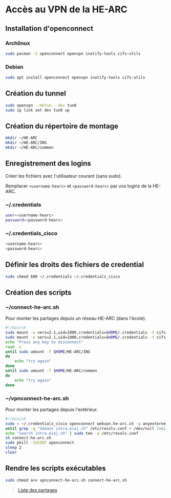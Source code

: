 # Accès au VPN de la HE-ARC
## Installation d'openconnect
### Archlinux
```sh
sudo pacman -S openconnect openvpn inotify-tools cifs-utils
```
### Debian
```sh
sudo apt install openconnect openvpn inotify-tools cifs-utils
```

## Création du tunnel
```sh
sudo openvpn --mktun --dev tun0
sudo ip link set dev tun0 up
```

## Création du répertoire de montage
```sh
mkdir ~/HE-ARC
mkdir ~/HE-ARC/ING
mkdir ~/HE-ARC/common
```

## Enregistrement des logins
Créer les fichiers avec l'utilisateur courant (sans sudo).

Remplacer `<username-hearc>` et `<password-hearc>` par vos logins de la HE-ARC.
### ~/.credentials
```sh
user=<username-hearc>
password=<password-hearc>
```

### ~/.credentials_cisco
```sh
<username-hearc>
<password-hearc>
```

## Définir les droits des fichiers de credential
```sh
sudo chmod 600 ~/.credentials ~/.credentials_cisco
```

## Création des scripts
### ~/connect-he-arc.sh
Pour monter les partages depuis un réseau HE-ARC (dans l'école).

```sh
#!/bin/sh
sudo mount -o vers=2.1,uid=1000,credentials=$HOME/.credentials -t cifs //SRV-FS11.intra.eiaj.ch/ORGINGFormation$ $HOME/HE-ARC/ING
sudo mount -o vers=2.1,uid=1000,credentials=$HOME/.credentials -t cifs //srv-fs1.intra.eiaj.ch/ORGHE-ARCCommon $HOME/HE-ARC/common
echo "Press any key to disconnect"
read -s
until sudo umount -f $HOME/HE-ARC/ING
do
	echo "try again"
done
until sudo umount -f $HOME/HE-ARC/common
do
	echo "try again"
done
```

### ~/vpnconnect-he-arc.sh
Pour monter les partages depuis l'extérieur.

```sh
#!/bin/sh
sudo < ~/.credentials_cisco openconnect webvpn.he-arc.ch -g anyexterne -b
until grep -q "domain intra.eiaj.ch" /etc/resolv.conf > /dev/null 2>&1 ; do inotifywait -e modify /etc/resolv.conf ; done #Source : https://stackoverflow.com/questions/25959870/how-to-wait-till-a-particular-line-appears-in-a-file
echo "search intra.eiaj.ch" | sudo tee -a /etc/resolv.conf
sh connect-he-arc.sh
sudo pkill -SIGINT openconnect
sleep 2
clear
```

## Rendre les scripts exécutables
```sh
sudo chmod a+x vpnconnect-he-arc.sh connect-he-arc.sh
```

> [Liste des partages](https://faq.he-arc.ch/dfs/dfsORG.html)